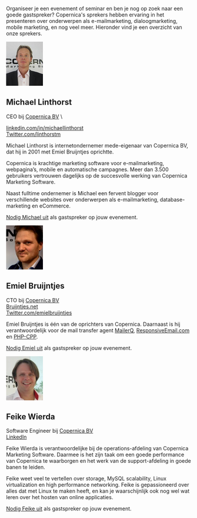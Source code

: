 Organiseer je een evenement of seminar en ben je nog op zoek naar een
goede gastspreker? Copernica's sprekers hebben ervaring in het
presenteren over onderwerpen als e-mailmarketing, dialoogmarketing,
mobile marketing, en nog veel meer. Hieronder vind je een overzicht van
onze sprekers.

![Michael Linthorst](../images/michael-linthorst.png "Michael Linthorst")

Michael Linthorst
-----------------

CEO bij [Copernica BV](http://www.copernica.com) \

[linkedin.com/in/michaellinthorst](http://nl.linkedin.com/in/michaellinthorst)\
[Twitter.com/linthorstm](http://www.twitter.com/linthorstm)

Michael Linthorst is internetondernemer mede-eigenaar van Copernica BV,
dat hij in 2001 met Emiel Bruijntjes oprichtte.

Copernica is krachtige marketing software voor e-mailmarketing,
webpagina’s, mobile en automatische campagnes. Meer dan 3.500 gebruikers
vertrouwen dagelijks op de succesvolle werking van Copernica Marketing
Software.

Naast fulltime ondernemer is Michael een fervent blogger voor
verschillende websites over onderwerpen als e-mailmarketing,
database-marketing en eCommerce.

[Nodig Michael
uit](mailto:michael.linthorst@copernica.com "Stuur een e-mail naar Michael")
als gastspreker op jouw evenement.

![Emiel Bruijntjes](../images/emiel100px.jpg "Emiel Bruijntjes")

Emiel Bruijntjes
----------------

CTO bij [Copernica BV](http://www.copernica.com) \
[Bruijntjes.net](http://www.bruijntjes.net/) \
[Twitter.com/emielbruijntjes](http://www.twitter.com/emielbruijntjes)

Emiel Bruijntjes is één van de oprichters van Copernica. Daarnaast is
hij verantwoordelijk voor de mail transfer agent
[MailerQ](https://www.mailerq.com/ "MailerQ"),
[ResponsiveEmail.com](https://www.responsiveemail.com/ "Responsive Email.com")
en [PHP-CPP](http://www.php-cpp.com/ "PHP-CPP").

[Nodig Emiel
uit](mailto:emiel.bruijntjes@copernica.com "Stuur een e-mail naar Emiel")
als gastspreker op jouw evenement.

![Feike Wierda](../images/feike-wierda.png "Feike Wierda")

Feike Wierda
------------

Software Engineer bij [Copernica BV](http://www.copernica.com) \
[LinkedIn](http://nl.linkedin.com/pub/feike-wierda/45/571/21b)

Feike Wierda is verantwoordelijke bij de operations-afdeling van
Copernica Marketing Software. Daarmee is het zijn taak om een goede
performance van Copernica te waarborgen en het werk van de
support-afdeling in goede banen te leiden.

Feike weet veel te vertellen over storage, MySQL scalability, Linux
virtualization en high performance networking. Feike is gepassioneerd
over alles dat met Linux te maken heeft, en kan je waarschijnlijk ook
nog wel wat leren over het hosten van online applicaties.

[Nodig Feike
uit](mailto:feike.wierda@copernica.com "Stuur een e-mail naar Ruben")
als gastspreker op jouw evenement.
